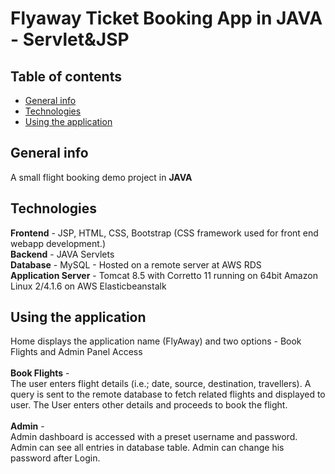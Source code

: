 # Flyaway Ticket Booking App in JAVA - Servlet&JSP

## Table of contents
* [General info](#general-info)
* [Technologies](#technologies)
* [Using the application](#using-the-application)


## General info
A small flight booking demo project in <b>JAVA</b> 

## Technologies
<b>Frontend</b> - JSP, HTML, CSS, Bootstrap (CSS framework used for front end webapp development.) <br>
<b>Backend</b> - JAVA Servlets <br>
<b>Database</b> - MySQL - Hosted on a remote server at AWS RDS <br>
<b>Application Server</b>  - Tomcat 8.5 with Corretto 11 running on 64bit Amazon Linux 2/4.1.6 on AWS Elasticbeanstalk <br>

## Using the application
Home displays the application name (FlyAway) and two options - Book Flights and Admin Panel Access
<br><br>
<b>Book Flights</b>  - <br>
The user enters flight details (i.e.; date, source, destination, travellers). 
A query is sent to the remote database to fetch related flights and displayed to user.
The User enters other details and proceeds to book the flight.
<br><br>
<b>Admin</b>  - <br>
Admin dashboard is accessed with a preset username and password.
Admin can see all entries in database table.
Admin can change his password after Login.


